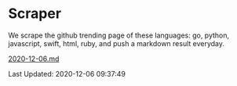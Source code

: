 # Scraper

We scrape the github trending page of these languages: go, python, javascript, swift, html, ruby, and push a markdown result everyday.

[2020-12-06.md](https://github.com/henson/Scraper/blob/master/2020-12-06.md)

Last Updated: 2020-12-06 09:37:49